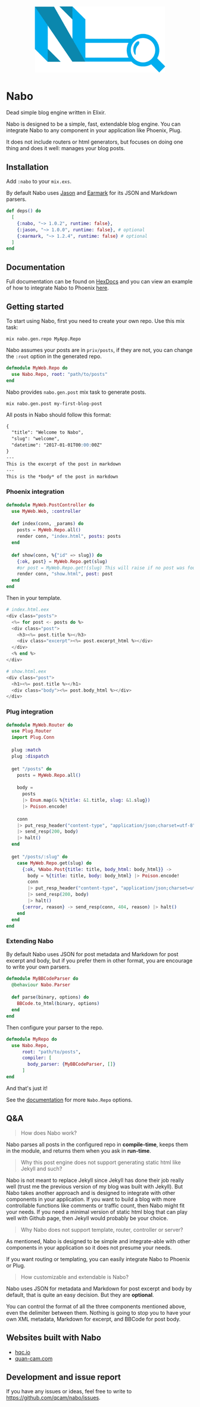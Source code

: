 <h1 align="center"> <br><img src="logo/nabo.gif?raw=true" alt="nabo" width="350"> <br>

# Nabo

Dead simple blog engine written in Elixir.

Nabo is designed to be a simple, fast, extendable blog engine. You can integrate Nabo to any component
in your application like Phoenix, Plug.

It does not include routers or html generators, but focuses on doing one thing and
does it well: manages your blog posts.

## Installation

Add `:nabo` to your `mix.exs`.

By default Nabo uses [Jason](https://github.com/michalmuskala/jason/) and
[Earmark](https://github.com/pragdave/earmark) for its JSON and Markdown
parsers.

```elixir
def deps() do
  [
    {:nabo, "~> 1.0.2", runtime: false},
    {:jason, "~> 1.0.0", runtime: false}, # optional
    {:earmark, "~> 1.2.4", runtime: false} # optional
  ]
end
```

## Documentation

Full documentation can be found on [HexDocs](https://hexdocs.pm/nabo/) and you can view an example of how to integrate Nabo to Phoenix [here](https://github.com/qcam/nabo_example).

## Getting started

To start using Nabo, first you need to create your own repo. Use this mix task:

```
mix nabo.gen.repo MyApp.Repo
```

Nabo assumes your posts are in `priv/posts`, if they are not, you can change the
`:root` option in the generated repo.

```elixir
defmodule MyWeb.Repo do
  use Nabo.Repo, root: "path/to/posts"
end
```

Nabo provides `nabo.gen.post` mix task to generate posts.

```
mix nabo.gen.post my-first-blog-post
```

All posts in Nabo should follow this format:

```md
{
  "title": "Welcome to Nabo",
  "slug": "welcome",
  "datetime": "2017-01-01T00:00:00Z"
}
---
This is the excerpt of the post in markdown
---
This is the *body* of the post in markdown
```

### Phoenix integration

```elixir
defmodule MyWeb.PostController do
  use MyWeb.Web, :controller

  def index(conn, _params) do
    posts = MyWeb.Repo.all()
    render conn, "index.html", posts: posts
  end

  def show(conn, %{"id" => slug}) do
    {:ok, post} = MyWeb.Repo.get(slug)
    #or post = MyWeb.Repo.get!(slug) This will raise if no post was found
    render conn, "show.html", post: post
  end
end
```

Then in your template.

```elixir
# index.html.eex
<div class="posts">
  <%= for post <- posts do %>
  <div class="post">
    <h3><%= post.title %></h3>
    <div class="excerpt"><%= post.excerpt_html %></div>
  </div>
  <% end %>
</div>
```

```elixir
# show.html.eex
<div class="post">
  <h1><%= post.title %></h1>
  <div class="body"><%= post.body_html %></div>
</div>
```

### Plug integration

```elixir
defmodule MyWeb.Router do
  use Plug.Router
  import Plug.Conn

  plug :match
  plug :dispatch

  get "/posts" do
    posts = MyWeb.Repo.all()

    body =
      posts
      |> Enum.map(& %{title: &1.title, slug: &1.slug})
      |> Poison.encode!

    conn
    |> put_resp_header("content-type", "application/json;charset=utf-8")
    |> send_resp(200, body)
    |> halt()
  end

  get "/posts/:slug" do
    case MyWeb.Repo.get(slug) do
      {:ok, %Nabo.Post{title: title, body_html: body_html}} ->
        body = %{title: title, body: body_html} |> Poison.encode!
        conn
        |> put_resp_header("content-type", "application/json;charset=utf-8")
        |> send_resp(200, body)
        |> halt()
      {:error, reason} -> send_resp(conn, 404, reason) |> halt()
    end
  end
end
```

### Extending Nabo

By default Nabo uses JSON for post metadata and Markdown for post excerpt and
body, but if you prefer them in other format, you are encourage to write your
own parsers.

```elixir
defmodule MyBBCodeParser do
  @behaviour Nabo.Parser

  def parse(binary, options) do
    BBCode.to_html(binary, options)
  end
end
```

Then configure your parser to the repo.

```elixir
defmodule MyRepo do
  use Nabo.Repo,
      root: "path/to/posts",
      compiler: [
        body_parser: {MyBBCodeParser, []}
      ]
end
```

And that's just it!

See the [documentation](https://hexdocs.pm/nabo) for more `Nabo.Repo` options.

## Q&A

> How does Nabo work?

Nabo parses all posts in the configured repo in **compile-time**, keeps them in the module, and returns
them when you ask in **run-time**.

> Why this post engine does not support generating static html like Jekyll and
> such?

Nabo is not meant to replace Jekyll since Jekyll has done their job really well
(trust me the previous version of my blog was built with Jekyll). But Nabo takes
another approach and is designed to integrate with other components in your
application. If you want to build a blog with more controllable functions like
comments or traffic count, then Nabo might fit your needs. If you need a minimal
version of static html blog that can play well with Github page, then Jekyll
would probably be your choice.

> Why Nabo does not support template, router, controller or server?

As mentioned, Nabo is designed to be simple and integrate-able with other
components in your application so it does not presume your needs.

If you want routing or templating, you can easily integrate Nabo to Phoenix
or Plug.

> How customizable and extendable is Nabo?

Nabo uses JSON for metadata and Markdown for post excerpt and body by default,
that is quite an easy decision. But they are **optional**.

You can control the format of all the three components mentioned above, even the
delimiter between them. Nothing is going to stop you to have your own XML metadata,
Markdown for excerpt, and BBCode for post body.

## Websites built with Nabo

* [hqc.io](https://hqc.io)
* [quan-cam.com](https://quan-cam.com)

## Development and issue report

If you have any issues or ideas, feel free to write to https://github.com/qcam/nabo/issues.
